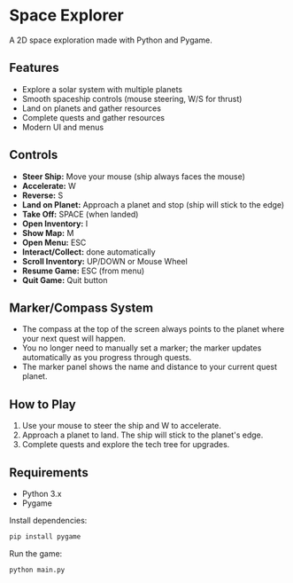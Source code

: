 # Space Explorer

A 2D space exploration made with Python and Pygame.

## Features

- Explore a solar system with multiple planets
- Smooth spaceship controls (mouse steering, W/S for thrust)
- Land on planets and gather resources
- Complete quests and gather resources
- Modern UI and menus

## Controls

- **Steer Ship:** Move your mouse (ship always faces the mouse)
- **Accelerate:** W
- **Reverse:** S
- **Land on Planet:** Approach a planet and stop (ship will stick to the edge)
- **Take Off:** SPACE (when landed)
- **Open Inventory:** I
- **Show Map:** M
- **Open Menu:** ESC
- **Interact/Collect:** done automatically
- **Scroll Inventory:** UP/DOWN or Mouse Wheel
- **Resume Game:** ESC (from menu)
- **Quit Game:** Quit button

## Marker/Compass System

- The compass at the top of the screen always points to the planet where your next quest will happen.
- You no longer need to manually set a marker; the marker updates automatically as you progress through quests.
- The marker panel shows the name and distance to your current quest planet.

## How to Play

1. Use your mouse to steer the ship and W to accelerate.
2. Approach a planet to land. The ship will stick to the planet's edge.
3. Complete quests and explore the tech tree for upgrades.

## Requirements

- Python 3.x
- Pygame

Install dependencies:

```sh
pip install pygame
```

Run the game:

```sh
python main.py
```
